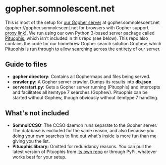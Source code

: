 # gopher.somnolescent.net
This is most of the setup for [our Gopher server](http://en.wikipedia.org/wiki/Gopher_(protocol)) at gopher.somnolescent.net (gopher://gopher.somnolescent.net for browsers with Gopher support, [proxy link](http://gopher.floodgap.com/gopher/gw?a=gopher%3A%2F%2Fgopher.somnolescent.net)). We run using our own Python 3-based server package called [Pituophis](http://github.com/dotcomboom/Pituophis), which isn't included in this repo (see below). This repo also contains the code for our homebrew Gopher search solution Gophew, which Pituophis is run through to allow searching across the entirety of our server.

## Guide to files
- **gopher directory:** Contains all Gophermaps and files being served.
- **crawler.py:** A Gopher server crawler. Dumps its results into **db.json**.
- **serverstart.py:** Gets a Gopher server running (Pituophis) and intercepts and facilitates all itemtype 7 searches (Gophew). Pituophis can be started without Gophew, though obviously without itemtype 7 handling.

## What's not included
- **SomnolCCSO:** The CCSO daemon runs separate to the Gopher server. The database is excluded for the same reason, and also because you doing your own searches to find out what's inside is more fun than me giving you the list.
- **Pituophis library:** Omitted for redundancy reasons. You can pull the latest version of Pituophis from [its own repo](http://github.com/dotcomboom/Pituophis) or through PyPi, whatever works best for your setup.